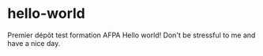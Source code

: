 # hello-world
Premier dépôt test formation AFPA
Hello world! Don't be stressful to me and have a nice day.
